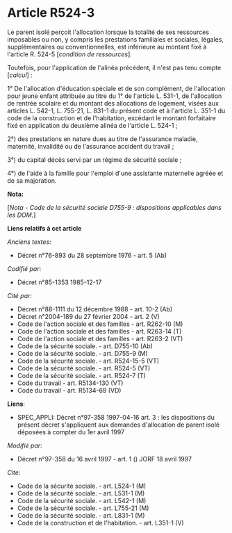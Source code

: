 # Article R524-3

Le parent isolé perçoit l'allocation lorsque la totalité de ses ressources imposables ou non, y compris les prestations
familiales et sociales, légales, supplémentaires ou conventionnelles, est inférieure au montant fixé à l'article R. 524-5
[*condition de ressources*]. 

Toutefois, pour l'application de l'alinéa précédent, il n'est pas tenu compte [*calcul*] : 

1° De l'allocation d'éducation spéciale et de son complément, de l'allocation pour jeune enfant attribuée au titre du 1° de
l'article L. 531-1, de l'allocation de rentrée scolaire et du montant des allocations de logement, visées aux articles L.
542-1, L. 755-21, L. 831-1 du présent code et à l'article L. 351-1 du code de la construction et de l'habitation, excédant le
montant forfaitaire fixé en application du deuxième alinéa de l'article L. 524-1 ;

2°) des prestations en nature dues au titre de l'assurance maladie, maternité, invalidité ou de l'assurance accident du
travail ; 

3°) du capital décès servi par un régime de sécurité sociale ;

4°) de l'aide à la famille pour l'emploi d'une assistante maternelle agréée et de sa majoration.

**Nota:**

[*Nota - Code de la sécurité sociale D755-9 : dispositions applicables dans les DOM.*]

**Liens relatifs à cet article**

_Anciens textes_:

  - Décret n°76-893 du 28 septembre 1976 - art. 5 (Ab)

_Codifié par_:

  - Décret n°85-1353 1985-12-17

_Cité par_:

  - Décret n°88-1111 du 12 décembre 1988 - art. 10-2 (Ab)
  - Décret n°2004-189 du 27 février 2004 - art. 2 (V)
  - Code de l'action sociale et des familles - art. R262-10 (M)
  - Code de l'action sociale et des familles - art. R263-14 (T)
  - Code de l'action sociale et des familles - art. R263-2 (VT)
  - Code de la sécurité sociale. - art. D755-10 (Ab)
  - Code de la sécurité sociale. - art. D755-9 (M)
  - Code de la sécurité sociale. - art. R524-15-5 (VT)
  - Code de la sécurité sociale. - art. R524-5 (VT)
  - Code de la sécurité sociale. - art. R524-7 (T)
  - Code du travail - art. R5134-130 (VT)
  - Code du travail - art. R5134-69 (VD)

**Liens**:

  - SPEC_APPLI: Décret n°97-358 1997-04-16 art. 3 : les dispositions du présent décret s'appliquent aux demandes d'allocation de parent isolé déposées à compter du 1er avril 1997

_Modifié par_:

  - Décret n°97-358 du 16 avril 1997 - art. 1 () JORF 18 avril 1997

_Cite_:

  - Code de la sécurité sociale. - art. L524-1 (M)
  - Code de la sécurité sociale. - art. L531-1 (M)
  - Code de la sécurité sociale. - art. L542-1 (M)
  - Code de la sécurité sociale. - art. L755-21 (M)
  - Code de la sécurité sociale. - art. L831-1 (M)
  - Code de la construction et de l'habitation. - art. L351-1 (V)
